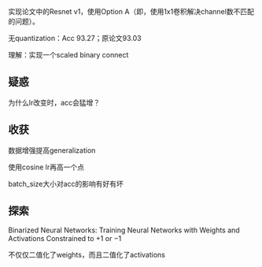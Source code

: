 实现论文中的Resnet v1，使用Option A（即，使用1x1卷积解决channel数不匹配的问题）。

无quantization：Acc 93.27；原论文93.03

理解：实现一个scaled binary connect

## 疑惑

为什么lr改变时，acc会猛增？

## 收获

数据增强提高generalization

使用cosine lr再高一个点

batch_size大小对acc的影响有好有坏

## 探索

Binarized Neural Networks: Training Neural Networks with Weights and
Activations Constrained to +1 or −1

不仅仅二值化了weights，而且二值化了activations

